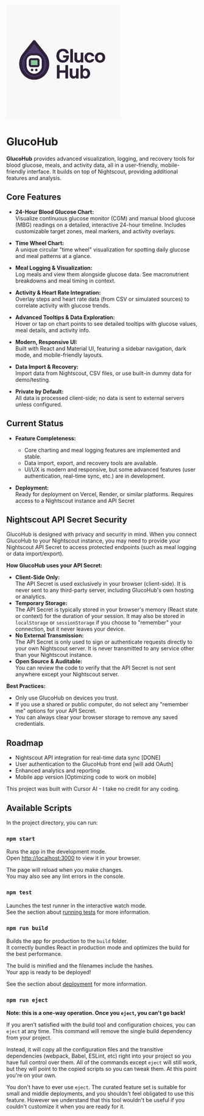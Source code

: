
<img src="public/glucohub_logo.png" alt="GlucoHub" width="300"/>

# GlucoHub

**GlucoHub** provides advanced visualization, logging, and recovery tools for blood glucose, meals, and activity data, all in a user-friendly, mobile-friendly interface. It builds on top of Nightscout, providing additional features and analysis.

## Core Features

- **24-Hour Blood Glucose Chart:**  
  Visualize continuous glucose monitor (CGM) and manual blood glucose (MBG) readings on a detailed, interactive 24-hour timeline. Includes customizable target zones, meal markers, and activity overlays.

- **Time Wheel Chart:**  
  A unique circular "time wheel" visualization for spotting daily glucose and meal patterns at a glance.

- **Meal Logging & Visualization:**  
  Log meals and view them alongside glucose data. See macronutrient breakdowns and meal timing in context.

- **Activity & Heart Rate Integration:**  
  Overlay steps and heart rate data (from CSV or simulated sources) to correlate activity with glucose trends.

- **Advanced Tooltips & Data Exploration:**  
  Hover or tap on chart points to see detailed tooltips with glucose values, meal details, and activity info.

- **Modern, Responsive UI:**  
  Built with React and Material UI, featuring a sidebar navigation, dark mode, and mobile-friendly layouts.

- **Data Import & Recovery:**  
  Import data from Nightscout, CSV files, or use built-in dummy data for demo/testing.

- **Private by Default:**  
  All data is processed client-side; no data is sent to external servers unless configured.

## Current Status

- **Feature Completeness:**  
  - Core charting and meal logging features are implemented and stable.
  - Data import, export, and recovery tools are available.
  - UI/UX is modern and responsive, but some advanced features (user authentication, real-time sync, etc.) are in development.

- **Deployment:**  
  Ready for deployment on Vercel, Render, or similar platforms. Requires access to a Nightscout instance and API Secret 

## Nightscout API Secret Security

GlucoHub is designed with privacy and security in mind. When you connect GlucoHub to your Nightscout instance, you may need to provide your Nightscout API Secret to access protected endpoints (such as meal logging or data import/export).

**How GlucoHub uses your API Secret:**

- **Client-Side Only:**  
  The API Secret is used exclusively in your browser (client-side). It is never sent to any third-party server, including GlucoHub's own hosting or analytics.
- **Temporary Storage:**  
  The API Secret is typically stored in your browser's memory (React state or context) for the duration of your session. It may also be stored in `localStorage` or `sessionStorage` if you choose to "remember" your connection, but it never leaves your device.
- **No External Transmission:**  
  The API Secret is only used to sign or authenticate requests directly to your own Nightscout server. It is never transmitted to any service other than your Nightscout instance.
- **Open Source & Auditable:**  
  You can review the code to verify that the API Secret is not sent anywhere except your Nightscout server.

**Best Practices:**
- Only use GlucoHub on devices you trust.
- If you use a shared or public computer, do not select any "remember me" options for your API Secret.
- You can always clear your browser storage to remove any saved credentials.

## Roadmap

- Nightscout API integration for real-time data sync [DONE]
- User authentication to the GlucoHub front end [will add OAuth]
- Enhanced analytics and reporting
- Mobile app version [Optimizing code to work on mobile]


This project was built with Cursor AI - I take no credit for any coding.

## Available Scripts

In the project directory, you can run:

### `npm start`

Runs the app in the development mode.\
Open [http://localhost:3000](http://localhost:3000) to view it in your browser.

The page will reload when you make changes.\
You may also see any lint errors in the console.

### `npm test`

Launches the test runner in the interactive watch mode.\
See the section about [running tests](https://facebook.github.io/create-react-app/docs/running-tests) for more information.

### `npm run build`

Builds the app for production to the `build` folder.\
It correctly bundles React in production mode and optimizes the build for the best performance.

The build is minified and the filenames include the hashes.\
Your app is ready to be deployed!

See the section about [deployment](https://facebook.github.io/create-react-app/docs/deployment) for more information.

### `npm run eject`

**Note: this is a one-way operation. Once you `eject`, you can't go back!**

If you aren't satisfied with the build tool and configuration choices, you can `eject` at any time. This command will remove the single build dependency from your project.

Instead, it will copy all the configuration files and the transitive dependencies (webpack, Babel, ESLint, etc) right into your project so you have full control over them. All of the commands except `eject` will still work, but they will point to the copied scripts so you can tweak them. At this point you're on your own.

You don't have to ever use `eject`. The curated feature set is suitable for small and middle deployments, and you shouldn't feel obligated to use this feature. However we understand that this tool wouldn't be useful if you couldn't customize it when you are ready for it.

